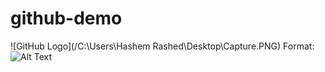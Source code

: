 # github-demo

![GitHub Logo](/C:\Users\Hashem Rashed\Desktop\Capture.PNG)
Format: ![Alt Text](url)
